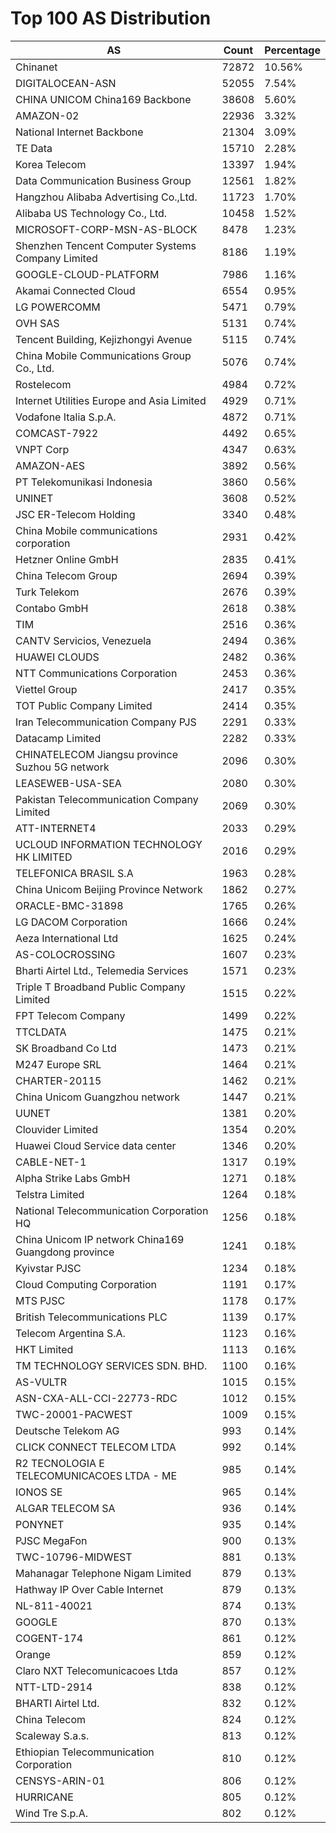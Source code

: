 # Top 100 AS Distribution
| AS | Count | Percentage |
|----|----|----|
| Chinanet | 72872 | 10.56% |
| DIGITALOCEAN-ASN | 52055 | 7.54% |
| CHINA UNICOM China169 Backbone | 38608 | 5.60% |
| AMAZON-02 | 22936 | 3.32% |
| National Internet Backbone | 21304 | 3.09% |
| TE Data | 15710 | 2.28% |
| Korea Telecom | 13397 | 1.94% |
| Data Communication Business Group | 12561 | 1.82% |
| Hangzhou Alibaba Advertising Co.,Ltd. | 11723 | 1.70% |
| Alibaba US Technology Co., Ltd. | 10458 | 1.52% |
| MICROSOFT-CORP-MSN-AS-BLOCK | 8478 | 1.23% |
| Shenzhen Tencent Computer Systems Company Limited | 8186 | 1.19% |
| GOOGLE-CLOUD-PLATFORM | 7986 | 1.16% |
| Akamai Connected Cloud | 6554 | 0.95% |
| LG POWERCOMM | 5471 | 0.79% |
| OVH SAS | 5131 | 0.74% |
| Tencent Building, Kejizhongyi Avenue | 5115 | 0.74% |
| China Mobile Communications Group Co., Ltd. | 5076 | 0.74% |
| Rostelecom | 4984 | 0.72% |
| Internet Utilities Europe and Asia Limited | 4929 | 0.71% |
| Vodafone Italia S.p.A. | 4872 | 0.71% |
| COMCAST-7922 | 4492 | 0.65% |
| VNPT Corp | 4347 | 0.63% |
| AMAZON-AES | 3892 | 0.56% |
| PT Telekomunikasi Indonesia | 3860 | 0.56% |
| UNINET | 3608 | 0.52% |
| JSC ER-Telecom Holding | 3340 | 0.48% |
| China Mobile communications corporation | 2931 | 0.42% |
| Hetzner Online GmbH | 2835 | 0.41% |
| China Telecom Group | 2694 | 0.39% |
| Turk Telekom | 2676 | 0.39% |
| Contabo GmbH | 2618 | 0.38% |
| TIM | 2516 | 0.36% |
| CANTV Servicios, Venezuela | 2494 | 0.36% |
| HUAWEI CLOUDS | 2482 | 0.36% |
| NTT Communications Corporation | 2453 | 0.36% |
| Viettel Group | 2417 | 0.35% |
| TOT Public Company Limited | 2414 | 0.35% |
| Iran Telecommunication Company PJS | 2291 | 0.33% |
| Datacamp Limited | 2282 | 0.33% |
| CHINATELECOM Jiangsu province Suzhou 5G network | 2096 | 0.30% |
| LEASEWEB-USA-SEA | 2080 | 0.30% |
| Pakistan Telecommunication Company Limited | 2069 | 0.30% |
| ATT-INTERNET4 | 2033 | 0.29% |
| UCLOUD INFORMATION TECHNOLOGY HK LIMITED | 2016 | 0.29% |
| TELEFONICA BRASIL S.A | 1963 | 0.28% |
| China Unicom Beijing Province Network | 1862 | 0.27% |
| ORACLE-BMC-31898 | 1765 | 0.26% |
| LG DACOM Corporation | 1666 | 0.24% |
| Aeza International Ltd | 1625 | 0.24% |
| AS-COLOCROSSING | 1607 | 0.23% |
| Bharti Airtel Ltd., Telemedia Services | 1571 | 0.23% |
| Triple T Broadband Public Company Limited | 1515 | 0.22% |
| FPT Telecom Company | 1499 | 0.22% |
| TTCLDATA | 1475 | 0.21% |
| SK Broadband Co Ltd | 1473 | 0.21% |
| M247 Europe SRL | 1464 | 0.21% |
| CHARTER-20115 | 1462 | 0.21% |
| China Unicom Guangzhou network | 1447 | 0.21% |
| UUNET | 1381 | 0.20% |
| Clouvider Limited | 1354 | 0.20% |
| Huawei Cloud Service data center | 1346 | 0.20% |
| CABLE-NET-1 | 1317 | 0.19% |
| Alpha Strike Labs GmbH | 1271 | 0.18% |
| Telstra Limited | 1264 | 0.18% |
| National Telecommunication Corporation HQ | 1256 | 0.18% |
| China Unicom IP network China169 Guangdong province | 1241 | 0.18% |
| Kyivstar PJSC | 1234 | 0.18% |
| Cloud Computing Corporation | 1191 | 0.17% |
| MTS PJSC | 1178 | 0.17% |
| British Telecommunications PLC | 1139 | 0.17% |
| Telecom Argentina S.A. | 1123 | 0.16% |
| HKT Limited | 1113 | 0.16% |
| TM TECHNOLOGY SERVICES SDN. BHD. | 1100 | 0.16% |
| AS-VULTR | 1015 | 0.15% |
| ASN-CXA-ALL-CCI-22773-RDC | 1012 | 0.15% |
| TWC-20001-PACWEST | 1009 | 0.15% |
| Deutsche Telekom AG | 993 | 0.14% |
| CLICK CONNECT TELECOM LTDA | 992 | 0.14% |
| R2 TECNOLOGIA E TELECOMUNICACOES LTDA - ME | 985 | 0.14% |
| IONOS SE | 965 | 0.14% |
| ALGAR TELECOM SA | 936 | 0.14% |
| PONYNET | 935 | 0.14% |
| PJSC MegaFon | 900 | 0.13% |
| TWC-10796-MIDWEST | 881 | 0.13% |
| Mahanagar Telephone Nigam Limited | 879 | 0.13% |
| Hathway IP Over Cable Internet | 879 | 0.13% |
| NL-811-40021 | 874 | 0.13% |
| GOOGLE | 870 | 0.13% |
| COGENT-174 | 861 | 0.12% |
| Orange | 859 | 0.12% |
| Claro NXT Telecomunicacoes Ltda | 857 | 0.12% |
| NTT-LTD-2914 | 838 | 0.12% |
| BHARTI Airtel Ltd. | 832 | 0.12% |
| China Telecom | 824 | 0.12% |
| Scaleway S.a.s. | 813 | 0.12% |
| Ethiopian Telecommunication Corporation | 810 | 0.12% |
| CENSYS-ARIN-01 | 806 | 0.12% |
| HURRICANE | 805 | 0.12% |
| Wind Tre S.p.A. | 802 | 0.12% |

